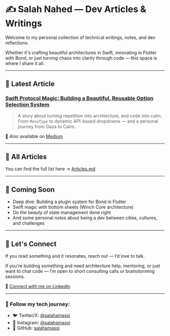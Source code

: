 # ✍️ Salah Nahed — Dev Articles & Writings

Welcome to my personal collection of technical writings, notes, and dev reflections.

Whether it's crafting beautiful architectures in Swift, innovating in Flutter with Bond, or just turning chaos into clarity through code — this space is where I share it all.

---

## 📌 Latest Article

### [Swift Protocol Magic: Building a Beautiful, Reusable Option Selection System](https://dev.to/salahamassi/swift-protocol-magic-building-a-beautiful-reusable-option-selection-system-37ai)

> A story about turning repetition into architecture, and code into calm. From `MenuType` to dynamic API-based dropdowns — and a personal journey from Gaza to Cairo.

📖 Also available on [Medium](https://medium.com/@salahamassi/swift-protocol-magic-building-a-beautiful-reusable-option-selection-system-bcb76adead7c)

---

## 🧾 All Articles

You can find the full list here → [Articles.md](./Articles.md)

---

## 🚀 Coming Soon

- Deep dive: Building a plugin system for Bond in Flutter
- Swift magic with bottom sheets (Winch Core architecture)
- On the beauty of state management done right
- And some personal notes about being a dev between cities, cultures, and challenges

---

## 🙌 Let's Connect

If you read something and it resonates, reach out — I’d love to talk.

If you’re building something and need architecture help, mentoring, or just want to chat code — I’m open to short consulting calls or brainstorming sessions.

📩 [Connect with me on LinkedIn](https://www.linkedin.com/in/salah-amassi-a73250135/)

---

### 🔗 Follow my tech journey:

- 🐦 Twitter/X: [@salahamassi](https://x.com/salahamassi)  
- 📸 Instagram: [@salahamassi](https://instagram.com/salahamassi)  
- 🐙 GitHub: [salahamassi](https://github.com/salahamassi)

